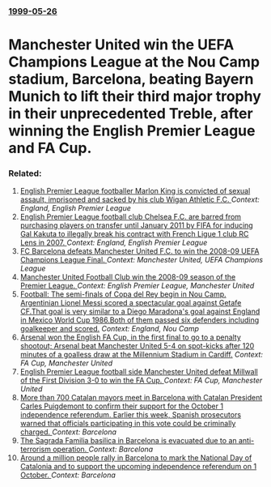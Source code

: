 ### [1999-05-26](/news/1999/05/26/index.md)

#  Manchester United win the UEFA Champions League at the Nou Camp stadium, Barcelona, beating Bayern Munich to lift their third major trophy in their unprecedented Treble, after winning the English Premier League and FA Cup.




### Related:

1. [ English Premier League footballer Marlon King is convicted of sexual assault, imprisoned and sacked by his club Wigan Athletic F.C. ](/news/2009/10/29/english-premier-league-footballer-marlon-king-is-convicted-of-sexual-assault-imprisoned-and-sacked-by-his-club-wigan-athletic-f-c.md) _Context: England, English Premier League_
2. [ English Premier League football club Chelsea F.C. are barred from purchasing players on transfer until January 2011 by FIFA for inducing Gal Kakuta to illegally break his contract with French Ligue 1 club RC Lens in 2007. ](/news/2009/09/3/english-premier-league-football-club-chelsea-f-c-are-barred-from-purchasing-players-on-transfer-until-january-2011-by-fifa-for-inducing-ga.md) _Context: England, English Premier League_
3. [ FC Barcelona defeats Manchester United F.C. to win the 2008-09 UEFA Champions League Final. ](/news/2009/05/27/fc-barcelona-defeats-manchester-united-f-c-to-win-the-2008-09-uefa-champions-league-final.md) _Context: Manchester United, UEFA Champions League_
4. [ Manchester United Football Club win the 2008-09 season of the Premier League. ](/news/2009/05/16/manchester-united-football-club-win-the-2008-09-season-of-the-premier-league.md) _Context: English Premier League, Manchester United_
5. [ Football: The semi-finals of Copa del Rey begin in Nou Camp. Argentinian Lionel Messi scored a spectacular goal against Getafe CF.That goal is very similar to a Diego Maradona's goal against England in Mexico World Cup 1986.Both of them passed six defenders including goalkeeper and scored.](/news/2007/04/11/football-the-semi-finals-of-copa-del-rey-begin-in-nou-camp-argentinian-lionel-messi-scored-a-spectacular-goal-against-getafe-cf-that-goal.md) _Context: England, Nou Camp_
6. [ Arsenal won the English FA Cup, in the first final to go to a penalty shootout; Arsenal beat Manchester United 5-4 on spot-kicks after 120 minutes of a goalless draw at the Millennium Stadium in Cardiff.](/news/2005/05/21/arsenal-won-the-english-fa-cup-in-the-first-final-to-go-to-a-penalty-shootout-arsenal-beat-manchester-united-5-4-on-spot-kicks-after-120.md) _Context: FA Cup, Manchester United_
7. [ English Premier League football side Manchester United defeat Millwall of the First Division 3-0 to win the FA Cup. ](/news/2004/05/22/english-premier-league-football-side-manchester-united-defeat-millwall-of-the-first-division-3a0-to-win-the-fa-cup.md) _Context: FA Cup, Manchester United_
8. [More than 700 Catalan mayors meet in Barcelona with Catalan President Carles Puigdemont to confirm their support for the October 1 independence referendum. Earlier this week, Spanish prosecutors warned that officials participating in this vote could be criminally charged. ](/news/2017/09/16/more-than-700-catalan-mayors-meet-in-barcelona-with-catalan-president-carles-puigdemont-to-confirm-their-support-for-the-october-1-independe.md) _Context: Barcelona_
9. [The Sagrada Familia basilica in Barcelona is evacuated due to an anti-terrorism operation. ](/news/2017/09/12/the-sagrada-famalia-basilica-in-barcelona-is-evacuated-due-to-an-anti-terrorism-operation.md) _Context: Barcelona_
10. [Around a million people rally in Barcelona to mark the National Day of Catalonia and to support the upcoming independence referendum on 1 October. ](/news/2017/09/11/around-a-million-people-rally-in-barcelona-to-mark-the-national-day-of-catalonia-and-to-support-the-upcoming-independence-referendum-on-1-oc.md) _Context: Barcelona_
